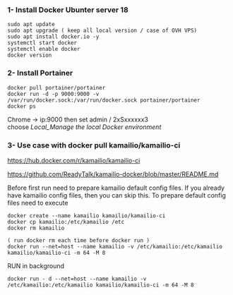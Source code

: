 ### 1- Install Docker Ubunter server 18
```
sudo apt update
sudo apt upgrade ( keep all local version / case of OVH VPS)
sudo apt install docker.io -y
systemctl start docker
systemctl enable docker
docker version
```

### 2- Install Portainer
```
docker pull portainer/portainer
docker run -d -p 9000:9000 -v /var/run/docker.sock:/var/run/docker.sock portainer/portainer
docker ps
```

Chrome -> ip:9000  then set admin / 2xSxxxxxx3    
choose *Local_Manage the local Docker environment*




### 3- Use case with docker pull kamailio/kamailio-ci

https://hub.docker.com/r/kamailio/kamailio-ci

https://github.com/ReadyTalk/kamailio-docker/blob/master/README.md

Before first run need to prepare kamailio default config files. If you already have kamailio config files, then you can skip this. To prepare default config files need to execute
```
docker create --name kamailio kamailio/kamailio-ci
docker cp kamailio:/etc/kamailio /etc
docker rm kamailio

( run docker rm each time before docker run )
docker run --net=host --name kamailio -v /etc/kamailio:/etc/kamailio kamailio/kamailio-ci -m 64 -M 8
```

RUN in background
```
docker run - d --net=host --name kamailio -v /etc/kamailio:/etc/kamailio kamailio/kamailio-ci -m 64 -M 8  
```
